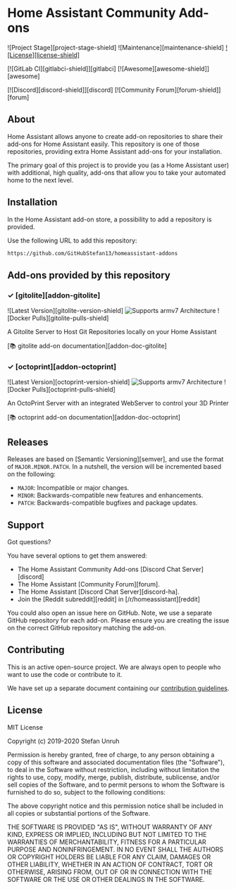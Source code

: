 # Home Assistant Community Add-ons

![Project Stage][project-stage-shield]
![Maintenance][maintenance-shield]
[![License][license-shield]](LICENSE.md)

[![GitLab CI][gitlabci-shield]][gitlabci]
[![Awesome][awesome-shield]][awesome]

[![Discord][discord-shield]][discord]
[![Community Forum][forum-shield]][forum]

## About

Home Assistant allows anyone to create add-on repositories to share their
add-ons for Home Assistant easily. This repository is one of those repositories,
providing extra Home Assistant add-ons for your installation.

The primary goal of this project is to provide you (as a Home Assistant user)
with additional, high quality, add-ons that allow you to take your automated
home to the next level.

## Installation

In the Home Assistant add-on store, a possibility to add a repository is provided.

Use the following URL to add this repository:

```txt
https://github.com/GitHubStefan13/homeassistant-addons
```

## Add-ons provided by this repository

### &#10003; [gitolite][addon-gitolite]

![Latest Version][gitolite-version-shield]
![Supports armv7 Architecture][gitolite-armv7-shield]
![Docker Pulls][gitolite-pulls-shield]

A Gitolite Server to Host Git Repositories locally on your Home Assistant

[:books: gitolite add-on documentation][addon-doc-gitolite]

### &#10003; [octoprint][addon-octoprint]

![Latest Version][octoprint-version-shield]
![Supports armv7 Architecture][octoprint-armv7-shield]
![Docker Pulls][octoprint-pulls-shield]

An OctoPrint Server with an integrated WebServer to control your 3D Printer 

[:books: octoprint add-on documentation][addon-doc-octoprint]

## Releases

Releases are based on [Semantic Versioning][semver], and use the format
of ``MAJOR.MINOR.PATCH``. In a nutshell, the version will be incremented
based on the following:

- ``MAJOR``: Incompatible or major changes.
- ``MINOR``: Backwards-compatible new features and enhancements.
- ``PATCH``: Backwards-compatible bugfixes and package updates.

## Support

Got questions?

You have several options to get them answered:

- The Home Assistant Community Add-ons [Discord Chat Server][discord]
- The Home Assistant [Community Forum][forum].
- The Home Assistant [Discord Chat Server][discord-ha].
- Join the [Reddit subreddit][reddit] in [/r/homeassistant][reddit]

You could also open an issue here on GitHub. Note, we use a separate
GitHub repository for each add-on. Please ensure you are creating the issue
on the correct GitHub repository matching the add-on.

## Contributing

This is an active open-source project. We are always open to people who want to
use the code or contribute to it.

We have set up a separate document containing our
[contribution guidelines](CONTRIBUTING.md).


## License

MIT License

Copyright (c) 2019-2020 Stefan Unruh

Permission is hereby granted, free of charge, to any person obtaining a copy
of this software and associated documentation files (the "Software"), to deal
in the Software without restriction, including without limitation the rights
to use, copy, modify, merge, publish, distribute, sublicense, and/or sell
copies of the Software, and to permit persons to whom the Software is
furnished to do so, subject to the following conditions:

The above copyright notice and this permission notice shall be included in all
copies or substantial portions of the Software.

THE SOFTWARE IS PROVIDED "AS IS", WITHOUT WARRANTY OF ANY KIND, EXPRESS OR
IMPLIED, INCLUDING BUT NOT LIMITED TO THE WARRANTIES OF MERCHANTABILITY,
FITNESS FOR A PARTICULAR PURPOSE AND NONINFRINGEMENT. IN NO EVENT SHALL THE
AUTHORS OR COPYRIGHT HOLDERS BE LIABLE FOR ANY CLAIM, DAMAGES OR OTHER
LIABILITY, WHETHER IN AN ACTION OF CONTRACT, TORT OR OTHERWISE, ARISING FROM,
OUT OF OR IN CONNECTION WITH THE SOFTWARE OR THE USE OR OTHER DEALINGS IN THE
SOFTWARE.

[gitolite-issue]: https://github.com/GitHubStefan13/hassio-addons-addon-gitolite/issues
[gitolite-aarch64-shield]: https://img.shields.io/badge/aarch64-yes-green.svg
[gitolite-amd64-shield]: https://img.shields.io/badge/amd64-no-red.svg
[gitolite-armhf-shield]: https://img.shields.io/badge/armhf-no-red.svg
[gitolite-armv7-shield]: https://img.shields.io/badge/armv7-yes-green.svg
[gitolite-i386-shield]: https://img.shields.io/badge/i386-no-red.svg

[octoprint-issue]: https://github.com/GitHubStefan13/hassio-addons-addon-octoprint/issues
[octoprint-aarch64-shield]: https://img.shields.io/badge/aarch64-yes-green.svg
[octoprint-amd64-shield]: https://img.shields.io/badge/amd64-no-red.svg
[octoprint-armhf-shield]: https://img.shields.io/badge/armhf-no-red.svg
[octoprint-armv7-shield]: https://img.shields.io/badge/armv7-yes-green.svg
[octoprint-i386-shield]: https://img.shields.io/badge/i386-no-red.svg